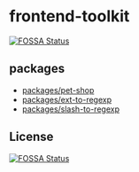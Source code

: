 # frontend-toolkit
[![FOSSA Status](https://app.fossa.io/api/projects/git%2Bgithub.com%2FAirkro%2Ffrontend-toolkit.svg?type=shield)](https://app.fossa.io/projects/git%2Bgithub.com%2FAirkro%2Ffrontend-toolkit?ref=badge_shield)


## packages

- [packages/pet-shop](./packages/pet-shop/)
- [packages/ext-to-regexp](./packages/ext-to-regexp/)
- [packages/slash-to-regexp](./packages/slash-to-regexp/)


## License
[![FOSSA Status](https://app.fossa.io/api/projects/git%2Bgithub.com%2FAirkro%2Ffrontend-toolkit.svg?type=large)](https://app.fossa.io/projects/git%2Bgithub.com%2FAirkro%2Ffrontend-toolkit?ref=badge_large)